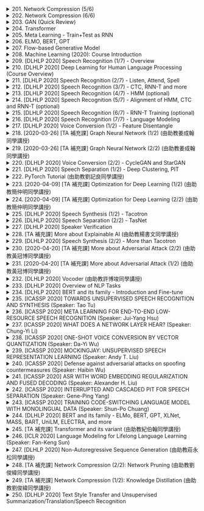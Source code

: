 <details>
<summary>201. Network Compression (5/6)</summary><br>

<a href="https://www.youtube.com/watch?v=L0TOXlNpCJ8" target="_blank">
    <img src="https://img.youtube.com/vi/L0TOXlNpCJ8/maxresdefault.jpg" 
        alt="[Youtube]" width="200">
</a>

# Network Compression (5/6)


</details>

<details>
<summary>202. Network Compression (6/6)</summary><br>

<a href="https://www.youtube.com/watch?v=f0rOMyZSZi4" target="_blank">
    <img src="https://img.youtube.com/vi/f0rOMyZSZi4/maxresdefault.jpg" 
        alt="[Youtube]" width="200">
</a>

# Network Compression (6/6)


</details>

<details>
<summary>203. GAN (Quick Review)</summary><br>

<a href="https://www.youtube.com/watch?v=ufcKFjdpT98" target="_blank">
    <img src="https://img.youtube.com/vi/ufcKFjdpT98/maxresdefault.jpg" 
        alt="[Youtube]" width="200">
</a>

# GAN (Quick Review)


</details>

<details>
<summary>204. Transformer</summary><br>

<a href="https://www.youtube.com/watch?v=ugWDIIOHtPA" target="_blank">
    <img src="https://img.youtube.com/vi/ugWDIIOHtPA/maxresdefault.jpg" 
        alt="[Youtube]" width="200">
</a>

# Transformer


</details>

<details>
<summary>205. Meta Learning - Train+Test as RNN</summary><br>

<a href="https://www.youtube.com/watch?v=ePimv_k-H24" target="_blank">
    <img src="https://img.youtube.com/vi/ePimv_k-H24/maxresdefault.jpg" 
        alt="[Youtube]" width="200">
</a>

# Meta Learning - Train+Test as RNN


</details>

<details>
<summary>206. ELMO, BERT, GPT</summary><br>

<a href="https://www.youtube.com/watch?v=UYPa347-DdE" target="_blank">
    <img src="https://img.youtube.com/vi/UYPa347-DdE/maxresdefault.jpg" 
        alt="[Youtube]" width="200">
</a>

# ELMO, BERT, GPT


</details>

<details>
<summary>207. Flow-based  Generative Model</summary><br>

<a href="https://www.youtube.com/watch?v=uXY18nzdSsM" target="_blank">
    <img src="https://img.youtube.com/vi/uXY18nzdSsM/maxresdefault.jpg" 
        alt="[Youtube]" width="200">
</a>

# Flow-based  Generative Model


</details>

<details>
<summary>208. Machine Learning (2020): Course Introduction</summary><br>

<a href="https://www.youtube.com/watch?v=c9TwBeWAj_U" target="_blank">
    <img src="https://img.youtube.com/vi/c9TwBeWAj_U/maxresdefault.jpg" 
        alt="[Youtube]" width="200">
</a>

# Machine Learning (2020): Course Introduction


</details>

<details>
<summary>209. [DLHLP 2020] Speech Recognition (1/7) - Overview</summary><br>

<a href="https://www.youtube.com/watch?v=AIKu43goh-8" target="_blank">
    <img src="https://img.youtube.com/vi/AIKu43goh-8/maxresdefault.jpg" 
        alt="[Youtube]" width="200">
</a>

# [DLHLP 2020] Speech Recognition (1/7) - Overview


</details>

<details>
<summary>210. [DLHLP 2020] Deep Learning for Human Language Processing (Course Overview)</summary><br>

<a href="https://www.youtube.com/watch?v=nER51ZyJaCQ" target="_blank">
    <img src="https://img.youtube.com/vi/nER51ZyJaCQ/maxresdefault.jpg" 
        alt="[Youtube]" width="200">
</a>

# [DLHLP 2020] Deep Learning for Human Language Processing (Course Overview)


</details>

<details>
<summary>211. [DLHLP 2020] Speech Recognition (2/7) - Listen, Attend, Spell</summary><br>

<a href="https://www.youtube.com/watch?v=BdUeBa6NbXA" target="_blank">
    <img src="https://img.youtube.com/vi/BdUeBa6NbXA/maxresdefault.jpg" 
        alt="[Youtube]" width="200">
</a>

# [DLHLP 2020] Speech Recognition (2/7) - Listen, Attend, Spell


</details>

<details>
<summary>212. [DLHLP 2020] Speech Recognition (3/7) - CTC, RNN-T and more</summary><br>

<a href="https://www.youtube.com/watch?v=CGuLuBaLIeI" target="_blank">
    <img src="https://img.youtube.com/vi/CGuLuBaLIeI/maxresdefault.jpg" 
        alt="[Youtube]" width="200">
</a>

# [DLHLP 2020] Speech Recognition (3/7) - CTC, RNN-T and more


</details>

<details>
<summary>213. [DLHLP 2020] Speech Recognition (4/7) - HMM (optional)</summary><br>

<a href="https://www.youtube.com/watch?v=XWTGY_PNABo" target="_blank">
    <img src="https://img.youtube.com/vi/XWTGY_PNABo/maxresdefault.jpg" 
        alt="[Youtube]" width="200">
</a>

# [DLHLP 2020] Speech Recognition (4/7) - HMM (optional)


</details>

<details>
<summary>214. [DLHLP 2020] Speech Recognition (5/7) - Alignment of HMM, CTC and RNN-T (optional)</summary><br>

<a href="https://www.youtube.com/watch?v=5SSVra6IJY4" target="_blank">
    <img src="https://img.youtube.com/vi/5SSVra6IJY4/maxresdefault.jpg" 
        alt="[Youtube]" width="200">
</a>

# [DLHLP 2020] Speech Recognition (5/7) - Alignment of HMM, CTC and RNN-T (optional)


</details>

<details>
<summary>215. [DLHLP 2020] Speech Recognition (6/7) - RNN-T Training  (optional)</summary><br>

<a href="https://www.youtube.com/watch?v=L519dCHUCog" target="_blank">
    <img src="https://img.youtube.com/vi/L519dCHUCog/maxresdefault.jpg" 
        alt="[Youtube]" width="200">
</a>

# [DLHLP 2020] Speech Recognition (6/7) - RNN-T Training  (optional)


</details>

<details>
<summary>216. [DLHLP 2020] Speech Recognition (7/7) - Language Modeling</summary><br>

<a href="https://www.youtube.com/watch?v=dymfkWtVUdo" target="_blank">
    <img src="https://img.youtube.com/vi/dymfkWtVUdo/maxresdefault.jpg" 
        alt="[Youtube]" width="200">
</a>

# [DLHLP 2020] Speech Recognition (7/7) - Language Modeling


</details>

<details>
<summary>217. [DLHLP 2020] Voice Conversion (1/2) - Feature Disentangle</summary><br>

<a href="https://www.youtube.com/watch?v=Jj6blc8UijY" target="_blank">
    <img src="https://img.youtube.com/vi/Jj6blc8UijY/maxresdefault.jpg" 
        alt="[Youtube]" width="200">
</a>

# [DLHLP 2020] Voice Conversion (1/2) - Feature Disentangle


</details>

<details>
<summary>218. [2020-03-26] [TA 補充課] Graph Neural Network (1/2) (由助教姜成翰同學講授)</summary><br>

<a href="https://www.youtube.com/watch?v=eybCCtNKwzA" target="_blank">
    <img src="https://img.youtube.com/vi/eybCCtNKwzA/maxresdefault.jpg" 
        alt="[Youtube]" width="200">
</a>

# [TA 補充課] Graph Neural Network (1/2) (由助教姜成翰同學講授)

### 本文重點整理

#### 核心主題
文章主要探討圖神經網路（Graph Neural Networks, GNNs）中 aggregation 操作的核心思想及其不同實現方法。並分析了各種 aggregation 技術的優缺點以及適用場景。

---

#### 主要觀念
1. **Aggregation 操作的重要性**  
   Aggregation 是 GNN 中用於將鄰居節點的特徵信息聚合起來，以更新當前節點表示的核心操作。
   
2. **常見的 Aggregation 方法**  
   - **Mean Pooling**：簡單平均鄰居特徵。  
   - **Max Pooling**：取鄰居特徵的最大值。  
   - **Sum Pooling**：將鄰居特徵相加。  
   - **Attention Mechanism**：基於注意力機制的加權聚合。  

3. **Recent Developments**  
   最近的研究（如 Graph Isomorphism Network,GIN）提出，使用合適的 aggregation 方法可以顯著提升模型性能。

---

#### 問題原因
1. **Mean Pooling 的缺點**  
   - 無法區分具有相同鄰居特徵但結構不同的圖。  

2. **Max Pooling 的缺點**  
   - 可能忽略較小但重要的特徵值，導致信息丟失。  

3. **傳統 Aggregation 方法的局限性**  
   - 離散的聚合方式可能無法充分捕捉到圖結構中的細緻變化。

---

#### 解決方法
1. **GIN 的創新**  
   GIN 提出使用 aggregation 操作後再加上一個 multi-layer perceptron (MLP)，以學習更加豐富的表徵信息。具體公式如下：  
   $$ h_v^{(k+1)} = \text{AGGREGATE}(\{h_u^{(k)}\}_{u \in \mathcal{N}(v)}, h_v^{(k)}) $$  

2. **注意力機制的優化**  
   - 基於鄰居特徵計算注意力權重，實現動態聚合。  
   - 公式：  
     $$ \alpha_{uv} = \text{softmax}(e(h_u, h_v)) $$  
     $$ h_v^{(k+1)} = \sum_{u \in \mathcal{N}(v)} \alpha_{uv} h_u^{(k)} $$  

3. **Sum Pooling 的優勢**  
   - 使用鄰居特徵的簡單相加，避免平均和最大操作的局限性。  

---

#### 結論
1. **GIN 的理論意義**  
   GIN 提供了 aggregation 操作的理論基礎，證明了合適的聚合方式可以顯著提升模型在圖結構數據上的表現。

2. **未來研究方向**  
   - 探索更加高效的注意力機制。  
   - 研究不同聚合方法在特定應用場景下的最佳匹配。  

3. **實踐建議**  
   - 在實際應用中，根據具體任務需求選擇合適的 aggregation 方法。  
   - GIN 提供了一種簡單而有效的聚合方式，值得進一步探索和適用。

---

以上為文章的主要內容整理，涵蓋了核心思想、主要觀念、問題分析及解決方案等關鍵點。
</details>

<details>
<summary>219. [2020-03-26] [TA 補充課] Graph Neural Network (2/2) (由助教姜成翰同學講授)</summary><br>

<a href="https://www.youtube.com/watch?v=M9ht8vsVEw8" target="_blank">
    <img src="https://img.youtube.com/vi/M9ht8vsVEw8/maxresdefault.jpg" 
        alt="[Youtube]" width="200">
</a>

# [TA 補充課] Graph Neural Network (2/2) (由助教姜成翰同學講授)

### 核心主題
- **圖神經網路（Graph Neural Networks, GNNs）**：研究如何將圖結構數據引入深度學習模型中，進行各種任務如分類、聚類等。

### 主要觀念
1. **圖神經網路的基本概念**：
   - **圖結構數據**：由節點和邊組成的數據結構，反映實體之間的關係。
   - **圖神經網路的目的**：將非結構化或結構化的圖數據轉換為可學習的表示。

2. **GNN的主要方法**：
   - **基於空間的方法**（Spatial-based）：如GAT（Graph Attention Networks），直接在圖的節點上進行操作。
   - **基於光譜的方法**（Spectral-based）：如GCN（Graph Convolutional Networks），通過傅裏葉變換將圖數據轉化為頻域進行處理。

3. **主要任務**：
   - **監督分類（Supervised Classification）**：在部分或完全標註的數據上訓練模型。
   - **半監督分類（Semi-supervised Classification）**：利用少量標註數據和大量未標註數據進行學習。
   - **圖生成（Graph Generation）**：使用VAE、GAN等方法從頭生成符合特定分布的圖數據。

### 問題原因
1. **GCN的局限性**：
   - **疊代深度增加的性能下降**：隨著模型深度的增加，性能反而惡化。
   - **過平滑現象（Over-smoothing）**：多次聚合操作後，節點表示趨於相似，導致信息喪失。

2. **GNN訓練中的挑戰**：
   - **圖數據的多樣性**：不同類型的圖數據可能需要不同的模型結構。
   - **計算複雜度高**：處理大型圖數據時，計算資源需求較高。

### 解決方法
1. **GCN性能提升**：
   - **DropEdge技術**：在聚合鄰居節點特徵時，隨機丟失一些邊，防止過平滑現象。
   
2. **模型優化**：
   - **使用注意力機制（Attention Mechanism）**：如GAT，根據不同鄰居的重要性分配權重。
   - **引入殘差連接（Residual Connections）**：在深度網絡中，將某層的輸出直接傳遞到淺層，防止梯度消失。

3. **圖生成模型改進**：
   - **Auto-regressive模型**：逐步生成節點和邊，提高生成的可控性。
   - **混合 GenerationTypechniques**：結合VAE和GAN優勢，提升生成數據的多樣性和真實性。

### 結論
- **GNN的研究意義**：作為一種有效的處理結構化數據的方法，在社交網絡、生物信息學等領域有廣泛應用。
- **未來研究方向**：
   - 探索更高效的圖聚合操作。
   - 研究圖神經網路與其他深度學習技術（如Transformer）的結合。
   - 開發適合大規模圖數據的並行計算方法。

### 其他
- **教育意義**：了解GNN的基本原理和應用場景，對於處理複雜實體關係問題具有重要啟示。
</details>

<details>
<summary>220. [DLHLP 2020] Voice Conversion (2/2) - CycleGAN and StarGAN</summary><br>

<a href="https://www.youtube.com/watch?v=JUWVuF2ucTk" target="_blank">
    <img src="https://img.youtube.com/vi/JUWVuF2ucTk/maxresdefault.jpg" 
        alt="[Youtube]" width="200">
</a>

# [DLHLP 2020] Voice Conversion (2/2) - CycleGAN and StarGAN


</details>

<details>
<summary>221. [DLHLP 2020] Speech Separation (1/2) - Deep Clustering, PIT</summary><br>

<a href="https://www.youtube.com/watch?v=tovg5ZxNgIo" target="_blank">
    <img src="https://img.youtube.com/vi/tovg5ZxNgIo/maxresdefault.jpg" 
        alt="[Youtube]" width="200">
</a>

# [DLHLP 2020] Speech Separation (1/2) - Deep Clustering, PIT


</details>

<details>
<summary>222. PyTorch Tutorial (由助教劉記良同學講授)</summary><br>

<a href="https://www.youtube.com/watch?v=kQeezFrNoOg" target="_blank">
    <img src="https://img.youtube.com/vi/kQeezFrNoOg/maxresdefault.jpg" 
        alt="[Youtube]" width="200">
</a>

# PyTorch Tutorial (由助教劉記良同學講授)


</details>

<details>
<summary>223. [2020-04-09] [TA 補充課] Optimization for Deep Learning (1/2) (由助教簡仲明同學講授)</summary><br>

<a href="https://www.youtube.com/watch?v=4pUmZ8hXlHM" target="_blank">
    <img src="https://img.youtube.com/vi/4pUmZ8hXlHM/maxresdefault.jpg" 
        alt="[Youtube]" width="200">
</a>

# [TA 補充課] Optimization for Deep Learning (1/2) (由助教簡仲明同學講授)

### 文章整理：SGD 收斂性改進方法研究

#### 1. 核心主題
- **研究目標**：探討隨機梯度下降（Stochastic Gradient Descent, SGD）算法在深度學習中的收斂性問題，提出改進方法以提升其性能和效率。

#### 2. 主要觀念
- **SGD的基本原理**：SGD是一種常用優化算法，通過隨機採樣訓練數據來更新模型參數，具有計算效率高、內存佔用低的優點。
- **SGD的局限性**：
  - 學習率（Learning Rate, LR）的選擇對收斂速度和結果影響顯著。
  - 易陷入局部最優解，缺乏探索能力。
  - 在複雜的優化landscape中表現不穩定。

#### 3. 問題原因
- **學習率選擇不當**：過大的學習率可能導致模型發散，過小的學習率則會降低收斂速度。
- **優化landscape的複雜性**：深度神經網絡的損失函數 landscape 存在多個局部最優解和鞍點，SGD容易陷入其中。
- **缺乏動態調整機制**：固定學習率無法適應不同階段的優化需求。

#### 4. 解決方法
- **自適應學習率方法**：
  - **Adam優化器**：通過計算梯度的一階矩和二階矩估計來動態調整學習率，具有良好的收斂性和穩定性。
  - **Adagrad**：根據參數梯度的歷史信息自適應地調整學習率。
  - **RMSprop**：基於梯度的平方平均值來調整學習率。

- **周期性學習率方法**：
  - **Cyclical Learning Rate (CLR)**：通過周期性地增加和減少學習率，幫助模型在局部最優解之間進行探索。
  - **One-Cycle Learning Rate**：在一個周期內先增大後減小學習率，以實現快速收斂。

- **學習率範圍測試（LR Range Test）**：
  - 通過實驗確定合適的學習率範圍，避免手動調參的盲目性。

#### 5. 優化方式
- **動態調整機制**：引入自適應算法，根據梯度信息動態調節學習率。
- **探索與收斂結合**：利用周期性變化的學習率，在局部最優解附近進行細緻搜索的同時，保持一定的探索能力。
- **預熱階段（Warm-Up）**：在訓練初期逐漸增加學習率，幫助模型平穩進入優化狀態。

#### 6. 結論
- **研究意義**：改進的SGD算法能夠顯著提升深度神經網絡的訓練效率和收斂質量。
- **未來方向**：
  - 結合多種優化方法，進一步提高算法的通用性和魯棒性。
  - 探索更高效的自適應學習率調整策略。
</details>

<details>
<summary>224. [2020-04-09] [TA 補充課] Optimization for Deep Learning (2/2) (由助教簡仲明同學講授)</summary><br>

<a href="https://www.youtube.com/watch?v=e03YKGHXnL8" target="_blank">
    <img src="https://img.youtube.com/vi/e03YKGHXnL8/maxresdefault.jpg" 
        alt="[Youtube]" width="200">
</a>

# [TA 補充課] Optimization for Deep Learning (2/2) (由助教簡仲明同學講授)

### 小節一：核心主題
- 探討深度學習中優化器（Optimizer）的選擇與應用。
- 分析不同優化器在不同任務中的表現及其適用場景。

### 小節二：主要觀念
1. **SGD 與 Momentum SGD (SGDM)**：
   - SGD 是最基本的優化器，但收斂速度較慢且容易陷入鞍點。
   - Momentum SGD 引入動量機制，加速收斂並改善梯度下降的穩定性。

2. **Adam 優化器**：
   - 結合了 AdaGrad 和 RMSprop 的優點，自適應調整學習率。
   - 在大多數深度學習任務中表現優異，尤其在 NLP 領域。

3. **AdamW**：
   - Adam 的改進版本，通過引入權重衰減機制提升模型的泛化能力。

4. **Lookahead 策略**：
   - 一種優化器封裝策略，結合其他優化器（如 SGD 或 Adam）進一步提升性能。

### 小節三：問題原因
1. **SGD 的局限性**：
   - 收斂速度慢，容易陷入局部最優。
   - 對初始學習率敏感，難以處理複雜的損失函數 landscapes。

2. **Adam 的潛在問題**：
   - 在某些 CV 任務中可能不如 SGDM 穩定。
   - 可能導致模型在測試集上的表現不佳（generalization gap）。

3. **數據與架構的影響**：
   - 數據質量問題或網絡架構不合理可能導致優化器選擇無法解決的根本性問題。

### 小節四：解決方法
1. **選擇合適的優化器**：
   - CV 任務優先考慮 SGDM。
   - NLP 和生成模型推薦使用 Adam 或 AdamW。

2. **調整學習率與權重衰減**：
   - 使用適當的學習率調度策略（如餘弦退火）。
   - 在 AdamW 等優化器中引入權重衰減以提升泛化能力。

3. **結合 Lookahead 策略**：
   - 將 Lookahead 與其他優化器結合，進一步優化訓練效果。

4. **多嘗試與調整**：
   - 根據具體任務需求，多次實驗並調整優化器參數和策略。

### 小節五：優化方式
1. **學習率調度（Learning Rate Scheduling）**：
   - 使用如餘弦退火等方法動態調整學習率，加速收斂並提升模型性能。

2. **權重衰減（Weight Decay）**：
   - 在優化器中引入 L2 正則化，防止過擬合，提升泛化能力。

3. **動量機制（Momentum）**：
   - 通過引入動量，加速梯度下降過程，避免陷入鞍點。

4. **自適應學習率調整（Adaptive Learning Rate）**：
   - Adam 等優化器通過自適應調整學習率，提升訓練效率和穩定性。

### 小節六：結論
- 沒有一款 optimizer 是萬能的，選擇合適的優化器需根據具體任務需求。
- SGD 和 SGDM 在 CV 任務中表現較好，而 Adam 和 AdamW 更適合 NLP 和生成模型。
- Lookahead 策略可作爲提升訓練效果的輔助手段。
- 雖然優化器的選擇對性能有一定影響，但數據質量和網絡架構才是模型性能的關鍵因素。
</details>

<details>
<summary>225. [DLHLP 2020] Speech Synthesis (1/2) - Tacotron</summary><br>

<a href="https://www.youtube.com/watch?v=DMxKeHW8KdM" target="_blank">
    <img src="https://img.youtube.com/vi/DMxKeHW8KdM/maxresdefault.jpg" 
        alt="[Youtube]" width="200">
</a>

# [DLHLP 2020] Speech Synthesis (1/2) - Tacotron


</details>

<details>
<summary>226. [DLHLP 2020] Speech Separation (2/2) - TasNet</summary><br>

<a href="https://www.youtube.com/watch?v=G0O1A7lONSY" target="_blank">
    <img src="https://img.youtube.com/vi/G0O1A7lONSY/maxresdefault.jpg" 
        alt="[Youtube]" width="200">
</a>

# [DLHLP 2020] Speech Separation (2/2) - TasNet


</details>

<details>
<summary>227. [DLHLP 2020] Speaker Verification</summary><br>

<a href="https://www.youtube.com/watch?v=z3yvxvyP-lE" target="_blank">
    <img src="https://img.youtube.com/vi/z3yvxvyP-lE/maxresdefault.jpg" 
        alt="[Youtube]" width="200">
</a>

# [DLHLP 2020] Speaker Verification


</details>

<details>
<summary>228. [TA 補充課] More about Explainable AI (由助教楊書文同學講授)</summary><br>

<a href="https://www.youtube.com/watch?v=LsdiOt0wiWM" target="_blank">
    <img src="https://img.youtube.com/vi/LsdiOt0wiWM/maxresdefault.jpg" 
        alt="[Youtube]" width="200">
</a>

# [TA 補充課] More about Explainable AI (由助教楊書文同學講授)


</details>

<details>
<summary>229. [DLHLP 2020] Speech Synthesis (2/2) - More than Tacotron</summary><br>

<a href="https://www.youtube.com/watch?v=Eau1Fr2x86Y" target="_blank">
    <img src="https://img.youtube.com/vi/Eau1Fr2x86Y/maxresdefault.jpg" 
        alt="[Youtube]" width="200">
</a>

# [DLHLP 2020] Speech Synthesis (2/2) - More than Tacotron


</details>

<details>
<summary>230. [2020-04-20] [TA 補充課] More about Adversarial Attack (2/2) (由助教黃冠博同學講授)</summary><br>

<a href="https://www.youtube.com/watch?v=PaHhMlxFPyU" target="_blank">
    <img src="https://img.youtube.com/vi/PaHhMlxFPyU/maxresdefault.jpg" 
        alt="[Youtube]" width="200">
</a>

# [TA 補充課] More about Adversarial Attack (2/2) (由助教黃冠博同學講授)

# 文章重點整理

## 核心主題
文章主要探討了深度學習模型在音視覺領域中的安全問題，並介紹了針對音視覺模型的攻擊方法。這些攻擊包括影像攻擊（如One Pixel Attack）和音訊攻擊（如Hidden Voice Attack），旨在揭示模型的脆弱性。

---

## 主要觀念

### 1. 影像攻擊
- **核心思想**：通過少量修改（如一像素更改）來擾亂深度學習模型的判斷。
- **技術實現**：
  - 使用差分進化算法搜索最有效的攻擊像素。
  - 確定攻擊像素後，計算其RGB值以最大化模型誤判機率。

### 2. 音訊攻擊
- **核心思想**：在音訊中植入幹擾信號（如高頻正弦波），使模型無法準確識別內容。
- **技術實現**：
  - **Time Domain Inversion**：反轉音訊的時域特性。
  - **Random Phase Generation**：隨機修改音訊的相位。
  - **High Frequency Addition**：添加高頻正弦波擾動。
  - **Time Scaling**：改變音訊的速度，同時保持採樣率恆定。

---

## 問題原因
- 深度學習模型對輸入數據的高度敏感性導致其易受攻擊。
- 音視覺模型在處理結構化數據時的脆弱性為攻擊提供了可乘之機。

---

## 解決方法
- **影晌_Attack**：
  - 差分進化算法用於搜索最小幹擾下的最大影響像素。
  - 確定攻擊像素後，計算其RGB值以最大化模型誤判機率。

- **音訊_Attack**：
  - 添加高頻正弦波或修改音訊特性（如相位、速度）來擾亂模型。
  - 確保添加的幹擾在預處理階段被濾除，使模型保持穩定性。

---

## 優化方式
- **影晌_Attack**：
  - 開發更高效的搜索算法以降低計算成本。
  - 提高攻擊策略的通用性，使其適用於不同類型的深度學習模型。

- **音訊_Attack**：
  - 研究更隱蔽的幹擾方式，使其不易被人類感知。
  - 警告：濫用此技術可能對用戶體驗造成影響，需注意倫理問題。

---

## 結論
文章展示了深度學習模型在音視覺領域中的脆弱性，並提出了多種攻擊方法。這些方法可幫助研究者理解模型的局限性，從而在未來的研究中進一步改進模型的安全性和 robustness。
</details>

<details>
<summary>231. [2020-04-20] [TA 補充課] More about Adversarial Attack (1/2) (由助教黃冠博同學講授)</summary><br>

<a href="https://www.youtube.com/watch?v=tfpKIZIWidA" target="_blank">
    <img src="https://img.youtube.com/vi/tfpKIZIWidA/maxresdefault.jpg" 
        alt="[Youtube]" width="200">
</a>

# [TA 補充課] More about Adversarial Attack (1/2) (由助教黃冠博同學講授)

### 小節一：核心主題  
- 文章介紹了差分進化（Differential Evolution, DE）算法及其在單像素攻擊（One Pixel Attack）中的應用。  
- 重點討論了DE算法的基本原理、實現步驟以及其在圖像對抗攻擊中的具體應用。

### 小節二：主要觀念  
1. **差分進化算法**  
   - DE是一種基於羣體的優化算法，通過迭代搜索來找到最優解。  
   - 主要步驟包括初始化種羣、變異、交叉和選擇。  
2. **單像素攻擊**  
   - 一種圖像對抗攻擊方法，僅修改一個像素即可實現對目標模型的攻擊。  
   - 攻擊目標是欺騙分類器，使其誤判圖像類別。

### 小節三：問題原因  
1. **算法適用性問題**  
   - DE算法最初設計用於連續空間優化，需適應其在離散和高維空間中的應用。  
2. **單像素攻擊的限制**  
   - 僅修改一個像素，增加了搜索空間的難度，且可能影響攻擊的成功率。  
3. **圖片大小的影響**  
   - 圖片越大，搜索空間越大，DE算法在固定迭代次數下成功率下降。

### 小節四：解決方法  
1. **適應DE算法到單像素攻擊**  
   - 將DE應用於五維向量（x, y, r, g, b），分別表示攻擊的像素坐標及顏色值。  
2. **優化搜索策略**  
   - 通過調整變異和交叉參數，提高種羣多樣性。  
3. **平衡圖片大小與資源**  
   - 在大圖片中增加迭代次數或候選數量，以提高攻擊成功率。

### 小節五：優化方式  
1. **參數調整**  
   - 調整DE算法的變異因子和交叉概率，以適應不同問題。  
2. **局部搜索增強**  
   - 結合其他優化方法（如梯度下降）進行局部精煉，提高解的質量。  
3. **資源分配策略**  
   - 根據圖片大小動態調整候選數量或迭代次數，確保攻擊效率。

### 小節六：結論  
- 差分進化算法在單像素攻擊中表現出良好的效果，但需根據具體問題進行參數和策略的優化。  
- 圖片大小對攻擊成功率有顯著影響，需通過增加資源投入來應對大尺寸圖片的挑戰。  
- 未來研究可進一步探索DE與其他優化方法的結合，提升攻擊效率和成功率。
</details>

<details>
<summary>232. [DLHLP 2020] Vocoder (由助教許博竣同學講授)</summary><br>

<a href="https://www.youtube.com/watch?v=6g2aPc0ol2Y" target="_blank">
    <img src="https://img.youtube.com/vi/6g2aPc0ol2Y/maxresdefault.jpg" 
        alt="[Youtube]" width="200">
</a>

# [DLHLP 2020] Vocoder (由助教許博竣同學講授)


</details>

<details>
<summary>233. [DLHLP 2020] Overview of NLP Tasks</summary><br>

<a href="https://www.youtube.com/watch?v=tFBrqPPxWzE" target="_blank">
    <img src="https://img.youtube.com/vi/tFBrqPPxWzE/maxresdefault.jpg" 
        alt="[Youtube]" width="200">
</a>

# [DLHLP 2020] Overview of NLP Tasks


</details>

<details>
<summary>234. [DLHLP 2020] BERT and its family - Introduction and Fine-tune</summary><br>

<a href="https://www.youtube.com/watch?v=1_gRK9EIQpc" target="_blank">
    <img src="https://img.youtube.com/vi/1_gRK9EIQpc/maxresdefault.jpg" 
        alt="[Youtube]" width="200">
</a>

# [DLHLP 2020] BERT and its family - Introduction and Fine-tune


</details>

<details>
<summary>235. [ICASSP 2020] TOWARDS UNSUPERVISED SPEECH RECOGNITION AND SYNTHESIS (Speaker: Tao Tu)</summary><br>

<a href="https://www.youtube.com/watch?v=cnZdfLSqwiE" target="_blank">
    <img src="https://img.youtube.com/vi/cnZdfLSqwiE/maxresdefault.jpg" 
        alt="[Youtube]" width="200">
</a>

# [ICASSP 2020] TOWARDS UNSUPERVISED SPEECH RECOGNITION AND SYNTHESIS (Speaker: Tao Tu)


</details>

<details>
<summary>236. [ICASSP 2020] META LEARNING FOR END-TO-END LOW-RESOURCE SPEECH RECOGNITION (Speaker: Jui-Yang Hsu)</summary><br>

<a href="https://www.youtube.com/watch?v=goav0eXKPwg" target="_blank">
    <img src="https://img.youtube.com/vi/goav0eXKPwg/maxresdefault.jpg" 
        alt="[Youtube]" width="200">
</a>

# [ICASSP 2020] META LEARNING FOR END-TO-END LOW-RESOURCE SPEECH RECOGNITION (Speaker: Jui-Yang Hsu)


</details>

<details>
<summary>237. [ICASSP 2020] WHAT DOES A NETWORK LAYER HEAR? (Speaker: Chung-Yi Li)</summary><br>

<a href="https://www.youtube.com/watch?v=6gtn7H-pWr8" target="_blank">
    <img src="https://img.youtube.com/vi/6gtn7H-pWr8/maxresdefault.jpg" 
        alt="[Youtube]" width="200">
</a>

# [ICASSP 2020] WHAT DOES A NETWORK LAYER HEAR? (Speaker: Chung-Yi Li)


</details>

<details>
<summary>238. [ICASSP 2020] ONE-SHOT VOICE CONVERSION BY VECTOR QUANTIZATION (Speaker: Da-Yi Wu)</summary><br>

<a href="https://www.youtube.com/watch?v=W3t8FHgV90M" target="_blank">
    <img src="https://img.youtube.com/vi/W3t8FHgV90M/maxresdefault.jpg" 
        alt="[Youtube]" width="200">
</a>

# [ICASSP 2020] ONE-SHOT VOICE CONVERSION BY VECTOR QUANTIZATION (Speaker: Da-Yi Wu)


</details>

<details>
<summary>239. [ICASSP 2020] MOCKINGJAY: UNSUPERVISED SPEECH REPRESENTATION LEARNING (Speaker: Andy T. Liu)</summary><br>

<a href="https://www.youtube.com/watch?v=JlOSyRNFjOw" target="_blank">
    <img src="https://img.youtube.com/vi/JlOSyRNFjOw/maxresdefault.jpg" 
        alt="[Youtube]" width="200">
</a>

# [ICASSP 2020] MOCKINGJAY: UNSUPERVISED SPEECH REPRESENTATION LEARNING (Speaker: Andy T. Liu)


</details>

<details>
<summary>240. [ICASSP 2020] Defense against adversarial attacks on spoofing countermeasures (Speaker: Haibin Wu)</summary><br>

<a href="https://www.youtube.com/watch?v=sKwz5GvxGgI" target="_blank">
    <img src="https://img.youtube.com/vi/sKwz5GvxGgI/maxresdefault.jpg" 
        alt="[Youtube]" width="200">
</a>

# [ICASSP 2020] Defense against adversarial attacks on spoofing countermeasures (Speaker: Haibin Wu)


</details>

<details>
<summary>241. [ICASSP 2020] ASR WITH WORD EMBEDDING REGULARIZATION AND FUSED DECODING (Speaker: Alexander H. Liu)</summary><br>

<a href="https://www.youtube.com/watch?v=1j46kdawA4Q" target="_blank">
    <img src="https://img.youtube.com/vi/1j46kdawA4Q/maxresdefault.jpg" 
        alt="[Youtube]" width="200">
</a>

# [ICASSP 2020] ASR WITH WORD EMBEDDING REGULARIZATION AND FUSED DECODING (Speaker: Alexander H. Liu)


</details>

<details>
<summary>242. [ICASSP 2020] INTERRUPTED AND CASCADED PIT FOR SPEECH SEPARATION (Speaker: Gene-Ping Yang)</summary><br>

<a href="https://www.youtube.com/watch?v=RUhkc6ihyYI" target="_blank">
    <img src="https://img.youtube.com/vi/RUhkc6ihyYI/maxresdefault.jpg" 
        alt="[Youtube]" width="200">
</a>

# [ICASSP 2020] INTERRUPTED AND CASCADED PIT FOR SPEECH SEPARATION (Speaker: Gene-Ping Yang)


</details>

<details>
<summary>243. [ICASSP 2020] TRAINING CODE-SWITCHING LANGUAGE MODEL WITH MONOLINGUAL DATA (Speaker: Shun-Po Chuang)</summary><br>

<a href="https://www.youtube.com/watch?v=qf0j0A0-SVM" target="_blank">
    <img src="https://img.youtube.com/vi/qf0j0A0-SVM/maxresdefault.jpg" 
        alt="[Youtube]" width="200">
</a>

# [ICASSP 2020] TRAINING CODE-SWITCHING LANGUAGE MODEL WITH MONOLINGUAL DATA (Speaker: Shun-Po Chuang)


</details>

<details>
<summary>244. [DLHLP 2020] BERT and its family - ELMo, BERT, GPT, XLNet, MASS, BART, UniLM, ELECTRA, and more</summary><br>

<a href="https://www.youtube.com/watch?v=Bywo7m6ySlk" target="_blank">
    <img src="https://img.youtube.com/vi/Bywo7m6ySlk/maxresdefault.jpg" 
        alt="[Youtube]" width="200">
</a>

# [DLHLP 2020] BERT and its family - ELMo, BERT, GPT, XLNet, MASS, BART, UniLM, ELECTRA, and more


</details>

<details>
<summary>245. [TA 補充課] Transformer and its variant (由助教紀伯翰同學講授)</summary><br>

<a href="https://www.youtube.com/watch?v=lluMBz5AoOg" target="_blank">
    <img src="https://img.youtube.com/vi/lluMBz5AoOg/maxresdefault.jpg" 
        alt="[Youtube]" width="200">
</a>

# [TA 補充課] Transformer and its variant (由助教紀伯翰同學講授)


</details>

<details>
<summary>246. [ICLR 2020] Language Modeling for Lifelong Language Learning (Speaker: Fan-Keng Sun)</summary><br>

<a href="https://www.youtube.com/watch?v=cW04Sb02lU4" target="_blank">
    <img src="https://img.youtube.com/vi/cW04Sb02lU4/maxresdefault.jpg" 
        alt="[Youtube]" width="200">
</a>

# [ICLR 2020] Language Modeling for Lifelong Language Learning (Speaker: Fan-Keng Sun)


</details>

<details>
<summary>247. [DLHLP 2020] Non-Autoregressive Sequence Generation (由助教莊永松同學講授)</summary><br>

<a href="https://www.youtube.com/watch?v=jvyKmU4OM3c" target="_blank">
    <img src="https://img.youtube.com/vi/jvyKmU4OM3c/maxresdefault.jpg" 
        alt="[Youtube]" width="200">
</a>

# [DLHLP 2020] Non-Autoregressive Sequence Generation (由助教莊永松同學講授)


</details>

<details>
<summary>248. [TA 補充課] Network Compression (2/2): Network Pruning (由助教劉俊緯同學講授)</summary><br>

<a href="https://www.youtube.com/watch?v=w6gdV2_PtsE" target="_blank">
    <img src="https://img.youtube.com/vi/w6gdV2_PtsE/maxresdefault.jpg" 
        alt="[Youtube]" width="200">
</a>

# [TA 補充課] Network Compression (2/2): Network Pruning (由助教劉俊緯同學講授)


</details>

<details>
<summary>249. [TA 補充課] Network Compression (1/2): Knowledge Distillation (由助教劉俊緯同學講授)</summary><br>

<a href="https://www.youtube.com/watch?v=9CCn9uPfJ64" target="_blank">
    <img src="https://img.youtube.com/vi/9CCn9uPfJ64/maxresdefault.jpg" 
        alt="[Youtube]" width="200">
</a>

# [TA 補充課] Network Compression (1/2): Knowledge Distillation (由助教劉俊緯同學講授)


</details>

<details>
<summary>250. [DLHLP 2020] Text Style Transfer and Unsupervised Summarization/Translation/Speech Recognition</summary><br>

<a href="https://www.youtube.com/watch?v=WROBoprE0js" target="_blank">
    <img src="https://img.youtube.com/vi/WROBoprE0js/maxresdefault.jpg" 
        alt="[Youtube]" width="200">
</a>

# [DLHLP 2020] Text Style Transfer and Unsupervised Summarization/Translation/Speech Recognition


</details>

